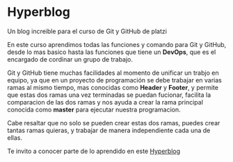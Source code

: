 # Hyperblog
Un blog increible para el curso de Git y GitHub de platzi

En este curso aprendimos todas las funciones y comando para Git y GitHub, desde lo mas basico hasta las funciones que tiene un <b>DevOps</b>, que es el encargado de cordinar un grupo de trabajo.

Git y GitHub tiene muchas facilidades al momento de unificar un trabjo en equipo, ya que en un proyecto de programaci&oacute;n se debe trabajar en varias ramas al mismo tiempo, mas conocidas como <b>Header</b> y <b>Footer</b>, y permite que estas dos ramas una vez terminadas se puedan fucionar, facilita la comparacion de las dos ramas y nos ayuda a crear la rama principal conocida como <b>master</b> para ejecutar nuestra programacion.

Cabe resaltar que no solo se pueden crear estas dos ramas, puedes crear tantas ramas quieras, y trabajar de manera independiente cada una de ellas.

Te invito a conocer parte de lo aprendido en este <a href="https://github.com/JohnMahecha/Hyperblog">Hyperblog </a>
